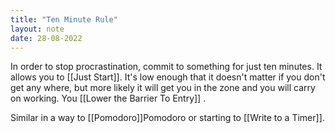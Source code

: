 ```yaml
---
title: "Ten Minute Rule"
layout: note
date: 28-08-2022
---
```


In order to stop procrastination, commit to something for just ten minutes. It allows you to [[Just Start]]. It's low enough that it doesn't matter if you don't get any where, but more likely it will get you in the zone and you will carry on working. You [[Lower the Barrier To Entry]] .

Similar in a way to [[Pomodoro]]Pomodoro</a> or starting to [[Write to a Timer]].
